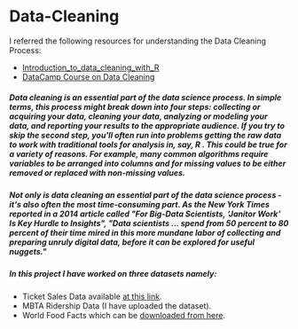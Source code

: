 # Data-Cleaning 
I referred the following resources for understanding the Data Cleaning Process:
* [Introduction_to_data_cleaning_with_R](https://cran.r-project.org/doc/contrib/de_Jonge+van_der_Loo-Introduction_to_data_cleaning_with_R.pdf)
* [DataCamp Course on Data Cleaning](https://www.datacamp.com/community/blog/an-introduction-to-cleaning-data-in-r)

##### Data cleaning is an essential part of the data science process. In simple terms, this process might break down into four steps: collecting or acquiring your data, cleaning your data, analyzing or modeling your data, and reporting your results to the appropriate audience. If you try to skip the second step, you'll often run into problems getting the raw data to work with traditional tools for analysis in, say, R . This could be true for a variety of reasons. For example, many common algorithms require variables to be arranged into columns and for missing values to be either removed or replaced with non-missing values.
##### Not only is data cleaning an essential part of the data science process - it's also often the most time-consuming part. As the New York Times reported in a 2014 article called "For Big-Data Scientists, ‘Janitor Work’ Is Key Hurdle to Insights", "Data scientists ... spend from 50 percent to 80 percent of their time mired in this more mundane labor of collecting and preparing unruly digital data, before it can be explored for useful nuggets."
##### In this project I have worked on three datasets namely:
* Ticket Sales Data available [at this link](http://s3.amazonaws.com/assets.datacamp.com/production/course_1294/datasets/sales.csv).
* MBTA Ridership Data (I have uploaded the dataset).
* World Food Facts which can be [downloaded from here](http://s3.amazonaws.com/assets.datacamp.com/production/course_1294/datasets/food.csv).
